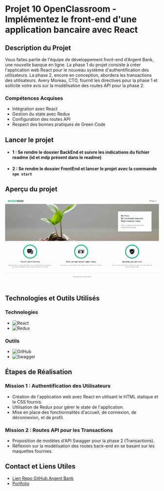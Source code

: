 # Projet 10 OpenClassroom - Implémentez le front-end d'une application bancaire avec React

## Description du Projet
Vous faites partie de l'équipe de développement front-end d'Argent Bank, une nouvelle banque en ligne. La phase 1 du projet consiste à créer l'application web React pour le nouveau système d'authentification des utilisateurs. La phase 2, encore en conception, abordera les transactions des utilisateurs. Avery Moreau, CTO, fournit les directives pour la phase 1 et sollicite votre avis sur la modélisation des routes API pour la phase 2.

### Compétences Acquises
* Intégration avec React
* Gestion du state avec Redux
* Configuration des routes API
* Respect des bonnes pratiques de Green Code

## Lancer le projet
- ####  1 : Se rendre le dossier BackEnd et suivre les indications du fichier readme (id et mdp présent dans le readme)
- ####  2 : Se rendre le dossier FrontEnd et lancer le projet avec la commande `npm start`

## Aperçu du projet
[![Site Kasa Screenshot][product-screenshot]](https://github.com/Redouane-BCAA/OpenClassRooms-Projet-11-ArgentBank-Website)

[product-screenshot]: FrontEnd/src/assets/screenshot-argent.webp

## Technologies et Outils Utilisés
### Technologies
* ![React](https://img.shields.io/badge/React-61DAFB?style=for-the-badge&logo=react&logoColor=black)
* ![Redux](https://img.shields.io/badge/Redux-764ABC?style=for-the-badge&logo=redux&logoColor=white)

### Outils
* ![GitHub](https://img.shields.io/badge/GitHub-181717?style=for-the-badge&logo=github&logoColor=white)
* ![Swagger](https://img.shields.io/badge/Swagger-85EA2D?style=for-the-badge&logo=swagger&logoColor=black)

## Étapes de Réalisation

### Mission 1 : Authentification des Utilisateurs
- Création de l'application web avec React en utilisant le HTML statique et le CSS fournis.
- Utilisation de Redux pour gérer le state de l'application.
- Mise en place des fonctionnalités d'accueil, de connexion, de déconnexion, et de profil.

### Mission 2 : Routes API pour les Transactions
- Proposition de modèles d'API Swagger pour la phase 2 (Transactions).
- Réflexion sur la modélisation des routes back-end en se basant sur les maquettes fournies.

## Contact et Liens Utiles
- [Lien Repo GitHub Argent Bank](https://github.com/Redouane-BCAA/OpenClassRooms-Projet-11-ArgentBank-Website)
- [Portfolio](https://redouane-bcaa.github.io/Openclassrooms-Projet-12-Portfolio/)

